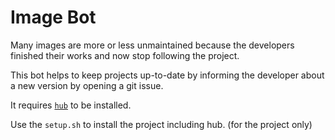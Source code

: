 Image Bot
===

Many images are more or less unmaintained because the developers finished their works and now stop following the project.

This bot helps to keep projects up-to-date by informing the developer about a new version by opening a git issue.

It requires [`hub`](https://hub.github.com/) to be installed.

Use the `setup.sh` to install the project including hub. (for the project only)
